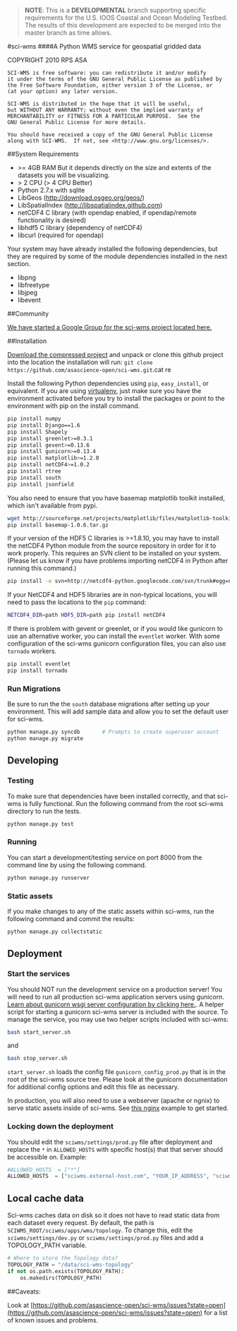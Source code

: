 > **NOTE**: This is a **DEVELOPMENTAL** branch supporting specific requirements for the U.S. IOOS Coastal and Ocean Modeling Testbed. The results of this development are expected to be merged into the master branch as time allows.

#sci-wms
####A Python WMS service for geospatial gridded data

COPYRIGHT 2010 RPS ASA

    SCI-WMS is free software: you can redistribute it and/or modify
    it under the terms of the GNU General Public License as published by
    the Free Software Foundation, either version 3 of the License, or
    (at your option) any later version.

    SCI-WMS is distributed in the hope that it will be useful,
    but WITHOUT ANY WARRANTY; without even the implied warranty of
    MERCHANTABILITY or FITNESS FOR A PARTICULAR PURPOSE.  See the
    GNU General Public License for more details.

    You should have received a copy of the GNU General Public License
    along with SCI-WMS.  If not, see <http://www.gnu.org/licenses/>.

##System Requirements

- \>= 4GB RAM But it depends directly on the size and extents of the datasets you will be visualizing.
- \> 2 CPU (> 4 CPU Better)
- Python 2.7.x with sqlite
- LibGeos (http://download.osgeo.org/geos/)
- LibSpatialIndex (http://libspatialindex.github.com)
- netCDF4 C library (with opendap enabled, if opendap/remote functionality is desired)
- libhdf5 C library (dependency of netCDF4)
- libcurl (required for opendap)

Your system may have already installed the following dependencies, but
they are required by some of the module dependencies installed in the next section.

- libpng
- libfreetype
- libjpeg
- libevent

##Community

[We have started a Google Group for the sci-wms project located here.](https://groups.google.com/forum/?fromgroups#!forum/sci-wms)

##Installation

[Download the compressed project](http://acrosby.github.com/sci-wms) and unpack or clone this github project into the location the installation will run: `git clone https://github.com/asascience-open/sci-wms.git`.cat re

Install the following Python dependencies using `pip`, `easy_install`, or equivalent.
If you are using [virtualenv](http://www.virtualenv.org/en/latest/), just make
sure you have the environment activated before you try to install the packages
or point to the environment with pip on the install command.
```bash
pip install numpy
pip install Django==1.6
pip install Shapely
pip install greenlet>=0.3.1
pip install gevent>=0.13.6
pip install gunicorn>=0.13.4
pip install matplotlib>=1.2.0
pip install netCDF4>=1.0.2
pip install rtree
pip install south
pip install jsonfield
```

You also need to ensure that you have basemap matplotlib toolkit installed,
which isn't available from pypi.
```bash
wget http://sourceforge.net/projects/matplotlib/files/matplotlib-toolkits/basemap-1.0.6/basemap-1.0.6.tar.gz
pip install basemap-1.0.6.tar.gz
```

If your version of the HDF5 C libraries is >=1.8.10, you may have to install
the netCDF4 Python module from the source repository in order for it to work properly.
This requires an SVN client to be installed on your system. (Please let us know if
you have problems importing netCDF4 in Python after running this command.)
```bash
pip install -e svn+http://netcdf4-python.googlecode.com/svn/trunk#egg=netCDF4
```

If your NetCDF4 and HDF5 libraries are in non-typical locations, you will need to pass the locations to the `pip` command:
```bash
NETCDF4_DIR=path HDF5_DIR=path pip install netCDF4
```

If there is problem with gevent or greenlet, or if you would like gunicorn
to use an alternative worker, you can install the `eventlet` worker. With some configuration
of the sci-wms gunicorn configuration files,  you can also use `tornado` workers.

```bash
pip install eventlet
pip install tornado
```


### Run Migrations
Be sure to run the the `south` database migrations after setting up your environment.  This will add sample data and allow you to set the default user for sci-wms.
```bash
python manage.py syncdb       # Prompts to create superuser account
python manage.py migrate
```

## Developing

### Testing
To make sure that dependencies have been installed correctly, and that sci-wms is fully functional.
Run the following command from the root sci-wms directory to run the tests.
```bash
python manage.py test
```

### Running
You can start a development/testing service on port 8000 from the command line by using the following command.
```bash
python manage.py runserver
```

### Static assets
If you make changes to any of the static assets within sci-wms, run the following command and commit the results:
```bash
python manage.py collectstatic
```

## Deployment

### Start the services
You should NOT run the development service on a production server!  You will need to run all production sci-wms application servers using gunicorn. [Learn about gunicorn wsgi server configuration by clicking here.](http://gunicorn.org/).
A helper script for starting a gunicorn sci-wms server is included with the source.  To manage the service, you may use two helper scripts included with sci-wms:
```bash
bash start_server.sh
```
and
```bash
bash stop_server.sh
```

`start_server.sh` loads the config file `gunicorn_config_prod.py` that is in the root of the sci-wms source tree.  Please look at the gunicorn documentation for additional config options and edit this file as necessary.

In production, you will also need to use a webserver (apache or ngnix) to serve static assets inside of sci-wms.  See [this nginx](http://docs.gunicorn.org/en/latest/deploy.html#nginx-configuration) example to get started.

### Locking down the deployment
You should edit the `sciwms/settings/prod.py` file after deployment and replace the `*` in `ALLOWED_HOSTS` with specific host(s) that that server should be accessible on. Example:
```python
#ALLOWED_HOSTS  = ["*"]
ALLOWED_HOSTS  = ["sciwms.external-host.com", "YOUR_IP_ADDRESS", "sciwms.internal-host"]
```

## Local cache data
Sci-wms caches data on disk so it does not have to read static data from each dataset every request.  By default, the path is `SCIWMS_ROOT/sciwms/apps/wms/topology`.  To change this, edit the `sciwms/settings/dev.py` or `sciwms/settings/prod.py` files and add a TOPOLOGY_PATH variable.

```python
# Where to store the Topology data?
TOPOLOGY_PATH = "/data/sci-wms-topology"
if not os.path.exists(TOPOLOGY_PATH):
    os.makedirs(TOPOLOGY_PATH)
```

##Caveats:

Look at [https://github.com/asascience-open/sci-wms/issues?state=open](https://github.com/asascience-open/sci-wms/issues?state=open) for a list of known issues and problems.
